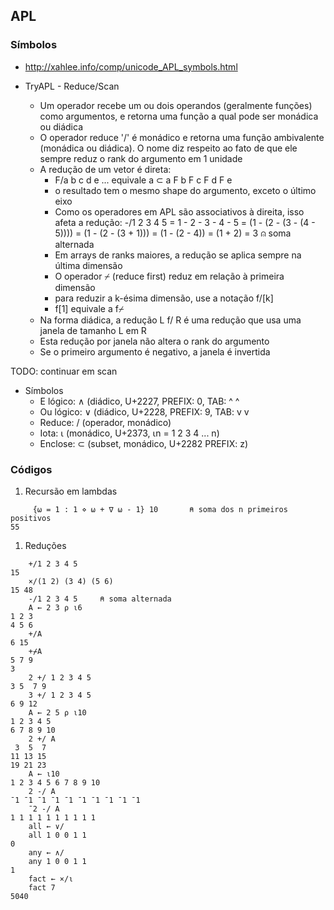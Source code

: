 ## APL

### Símbolos

- http://xahlee.info/comp/unicode_APL_symbols.html

- TryAPL - Reduce/Scan
    - Um operador recebe um ou dois operandos (geralmente funções) como argumentos, e retorna uma função a qual pode ser monádica ou diádica
    - O operador reduce '/' é monádico e retorna uma função ambivalente (monádica ou diádica). O nome diz respeito ao fato de que ele sempre reduz o rank do argumento em 1 unidade
    - A redução de um vetor é direta:
        * F/a b c d e ... equivale a ⊂ a F b F c F d F e
        * o resultado tem o mesmo shape do argumento, exceto o último eixo
        * Como os operadores em APL são associativos à direita, isso afeta a redução:
            -/1 2 3 4 5 = 1 - 2 - 3 - 4 - 5 = (1 - (2 - (3 - (4 - 5)))) = (1 - (2 - (3 + 1))) = (1 - (2 - 4)) = (1 + 2) = 3 ⍝ soma alternada
        * Em arrays de ranks maiores, a redução se aplica sempre na última dimensão
        * O operador ⌿ (reduce first) reduz em relação à primeira dimensão
        * para reduzir a k-ésima dimensão, use a notação f/[k]
        * f[1] equivale a f⌿
    - Na forma diádica, a redução L f/ R é uma redução que usa uma janela de tamanho L em R
    - Esta redução por janela não altera o rank do argumento
    - Se o primeiro argumento é negativo, a janela é invertida    

TODO: continuar em scan

* Símbolos
    - E lógico: ∧ (diádico, U+2227, PREFIX: <prefix> 0, TAB: ^ ^ <tab>
    - Ou lógico: ∨ (diádico, U+2228, PREFIX: <prefix> 9, TAB: v v <tab>
    - Reduce: / (operador, monádico)
    - Iota: ⍳ (monádico, U+2373, ⍳n = 1 2 3 4 ... n)
    - Enclose: ⊂ (subset, monádico, U+2282 PREFIX: <prefix> z)

### Códigos

1. Recursão em lambdas
```APL
     {⍵ = 1 : 1 ⋄ ⍵ + ∇ ⍵ - 1} 10       ⍝ soma dos n primeiros positivos
55
```
1. Reduções
```APL
    +/1 2 3 4 5
15
    ×/(1 2) (3 4) (5 6)
15 48
    -/1 2 3 4 5     ⍝ soma alternada
    A ← 2 3 ⍴ ⍳6
1 2 3
4 5 6
    +/A
6 15
    +⌿A
5 7 9
3
    2 +/ 1 2 3 4 5
3 5  7 9
    3 +/ 1 2 3 4 5
6 9 12
    A ← 2 5 ⍴ ⍳10
1 2 3 4 5
6 7 8 9 10
    2 +/ A
 3  5  7
11 13 15
19 21 23
    A ← ⍳10
1 2 3 4 5 6 7 8 9 10
    2 -/ A
¯1 ¯1 ¯1 ¯1 ¯1 ¯1 ¯1 ¯1 ¯1 ¯1   
    ¯2 -/ A
1 1 1 1 1 1 1 1 1 1
    all ← ∨/
    all 1 0 0 1 1
0
    any ← ∧/
    any 1 0 0 1 1
1
    fact ← ×/⍳
    fact 7
5040
```
